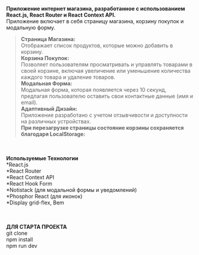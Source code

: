 
**Приложение интернет магазина, разработанное с использованием React.js, React Router и React Context API.** <br>
Приложение включает в себя страницу магазина, корзину покупок и модальную форму.

>**Страница Магазина:** <br>
>Отображает список продуктов, которые можно добавить в корзину.<br>
**Корзина Покупок: <br>**
>Позволяет пользователям просматривать и управлять товарами в своей корзине, включая увеличение или уменьшение количества каждого товара и удаление товаров.<br>
**Модальная Форма:**
><br>Модальная форма, которая появляется через 10 секунд, предлагая пользователю оставить свои контактные данные (имя и email).<br>
**Адаптивный Дизайн:**
><br>Приложение разработано с учетом отзывчивости и доступности на различных устройствах.<br>
**При перезагрузке страницы состояние корзины сохраняется благодаря LocalStorage:**
>
<br>
<br>
<b>Используемые Технологии</b><br>
*React.js<br>
*React Router<br>
*React Context API<br>
*React Hook Form<br>
*Notistack (для модальной формы и уведомлений)<br>
*Phosphor React (для иконок)<br>
*Display grid-flex, Bem<br>

<br>
<br>

<strong>ДЛЯ СТАРТА ПРОЕКТА</strong><br>
git clone<br>
npm install<br>
npm run dev<br>
